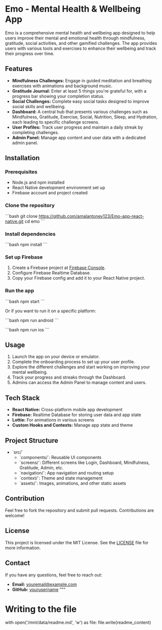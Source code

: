 # Emo - Mental Health & Wellbeing App

Emo is a comprehensive mental health and wellbeing app designed to help users improve their mental and emotional health through mindfulness, gratitude, social activities, and other gamified challenges. The app provides users with various tools and exercises to enhance their wellbeing and track their progress over time.

## Features

- **Mindfulness Challenges:** Engage in guided meditation and breathing exercises with animations and background music.
- **Gratitude Journal:** Enter at least 5 things you're grateful for, with a progress bar showing your completion status.
- **Social Challenges:** Complete easy social tasks designed to improve social skills and wellbeing.
- **Dashboard:** A central hub that presents various challenges such as Mindfulness, Gratitude, Exercise, Social, Nutrition, Sleep, and Hydration, each leading to specific challenge screens.
- **User Profiles:** Track user progress and maintain a daily streak by completing challenges.
- **Admin Panel:** Manage app content and user data with a dedicated admin panel.

## Installation

### Prerequisites

- Node.js and npm installed
- React Native development environment set up
- Firebase account and project created

### Clone the repository

\`\`\`bash
git clone https://github.com/amalantoney123/Emo-app-react-native.git
cd emo
\`\`\`

### Install dependencies

\`\`\`bash
npm install
\`\`\`

### Set up Firebase

1. Create a Firebase project at [Firebase Console](https://console.firebase.google.com/).
2. Configure Firebase Realtime Database.
3. Copy your Firebase config and add it to your React Native project.

### Run the app

\`\`\`bash
npm start
\`\`\`

Or if you want to run it on a specific platform:

\`\`\`bash
npm run android
\`\`\`

\`\`\`bash
npm run ios
\`\`\`

## Usage

1. Launch the app on your device or emulator.
2. Complete the onboarding process to set up your user profile.
3. Explore the different challenges and start working on improving your mental wellbeing.
4. Track your progress and streaks through the Dashboard.
5. Admins can access the Admin Panel to manage content and users.

## Tech Stack

- **React Native:** Cross-platform mobile app development
- **Firebase:** Realtime Database for storing user data and app state
- **Lottie:** For animations in various screens
- **Custom Hooks and Contexts:** Manage app state and theme

## Project Structure

- \`src/\`
  - \`components/\`: Reusable UI components
  - \`screens/\`: Different screens like Login, Dashboard, Mindfulness, Gratitude, Admin, etc.
  - \`navigation/\`: App navigation and routing setup
  - \`context/\`: Theme and state management
  - \`assets/\`: Images, animations, and other static assets

## Contribution

Feel free to fork the repository and submit pull requests. Contributions are welcome!

## License

This project is licensed under the MIT License. See the [LICENSE](LICENSE) file for more information.

## Contact

If you have any questions, feel free to reach out:

- **Email:** youremail@example.com
- **GitHub:** [yourusername](https://github.com/amalantoney123)
"""

# Writing to the file
with open('/mnt/data/readme.md', 'w') as file:
    file.write(readme_content)
